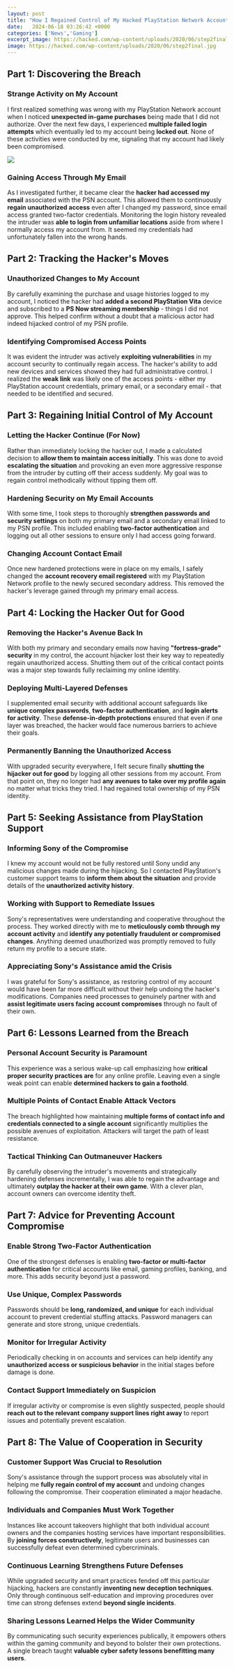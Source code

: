 ```yaml
---
layout: post
title: "How I Regained Control of My Hacked PlayStation Network Account and Strengthened My Cyber Defenses"
date:   2024-06-18 03:26:42 +0000
categories: ['News','Gaming']
excerpt_image: https://hacked.com/wp-content/uploads/2020/06/step2final.jpg
image: https://hacked.com/wp-content/uploads/2020/06/step2final.jpg
---
```


## Part 1: Discovering the Breach
### Strange Activity on My Account
I first realized something was wrong with my PlayStation Network account when I noticed **unexpected in-game purchases** being made that I did not authorize. Over the next few days, I experienced **multiple failed login attempts** which eventually led to my account being **locked out**. None of these activities were conducted by me, signaling that my account had likely been compromised. 

![](https://hacked.com/wp-content/uploads/2020/06/PSNconnections.jpg)
### Gaining Access Through My Email 
As I investigated further, it became clear the **hacker had accessed my email** associated with the PSN account. This allowed them to continuously **regain unauthorized access** even after I changed my password, since email access granted two-factor credentials. Monitoring the login history revealed the intruder was **able to login from unfamiliar locations** aside from where I normally access my account from. It seemed my credentials had unfortunately fallen into the wrong hands.
## Part 2: Tracking the Hacker's Moves
### Unauthorized Changes to My Account
By carefully examining the purchase and usage histories logged to my account, I noticed the hacker had **added a second PlayStation Vita** device and subscribed to a **PS Now streaming membership** - things I did not approve. This helped confirm without a doubt that a malicious actor had indeed hijacked control of my PSN profile. 
### Identifying Compromised Access Points  
It was evident the intruder was actively **exploiting vulnerabilities** in my account security to continually regain access. The hacker's ability to add new devices and services showed they had full administrative control. I realized the **weak link** was likely one of the access points - either my PlayStation account credentials, primary email, or a secondary email - that needed to be identified and secured.
## Part 3: Regaining Initial Control of My Account  
### Letting the Hacker Continue (For Now)
Rather than immediately locking the hacker out, I made a calculated decision to **allow them to maintain access initially**. This was done to avoid **escalating the situation** and provoking an even more aggressive response from the intruder by cutting off their access suddenly. My goal was to regain control methodically without tipping them off.
### Hardening Security on My Email Accounts
With some time, I took steps to thoroughly **strengthen passwords and security settings** on both my primary email and a secondary email linked to my PSN profile. This included enabling **two-factor authentication** and logging out all other sessions to ensure only I had access going forward.
### Changing Account Contact Email
Once new hardened protections were in place on my emails, I safely changed the **account recovery email registered** with my PlayStation Network profile to the newly secured secondary address. This removed the hacker's leverage gained through my primary email access.
## Part 4: Locking the Hacker Out for Good
### Removing the Hacker's Avenue Back In
With both my primary and secondary emails now having **"fortress-grade" security** in my control, the account hijacker lost their key way to repeatedly regain unauthorized access. Shutting them out of the critical contact points was a major step towards fully reclaiming my online identity.
### Deploying Multi-Layered Defenses  
I supplemented email security with additional account safeguards like **unique complex passwords**, **two-factor authentication**, and **login alerts for activity**. These **defense-in-depth protections** ensured that even if one layer was breached, the hacker would face numerous barriers to achieve their goals.
### Permanently Banning the Unauthorized Access
With upgraded security everywhere, I felt secure finally **shutting the hijacker out for good** by logging all other sessions from my account. From that point on, they no longer had **any avenues to take over my profile again** no matter what tricks they tried. I had regained total ownership of my PSN identity.
## Part 5: Seeking Assistance from PlayStation Support  
### Informing Sony of the Compromise
I knew my account would not be fully restored until Sony undid any malicious changes made during the hijacking. So I contacted PlayStation's customer support teams to **inform them about the situation** and provide details of the **unauthorized activity history**. 
### Working with Support to Remediate Issues
Sony's representatives were understanding and cooperative throughout the process. They worked directly with me to **meticulously comb through my account activity** and **identify any potentially fraudulent or compromised changes**. Anything deemed unauthorized was promptly removed to fully return my profile to a secure state.  
### Appreciating Sony's Assistance amid the Crisis  
I was grateful for Sony's assistance, as restoring control of my account would have been far more difficult without their help undoing the hacker's modifications. Companies need processes to genuinely partner with and **assist legitimate users facing account compromises** through no fault of their own.
## Part 6: Lessons Learned from the Breach
### Personal Account Security is Paramount  
This experience was a serious wake-up call emphasizing how **critical proper security practices are** for any online profile. Leaving even a single weak point can enable **determined hackers to gain a foothold**.
### Multiple Points of Contact Enable Attack Vectors
The breach highlighted how maintaining **multiple forms of contact info and credentials connected to a single account** significantly multiplies the possible avenues of exploitation. Attackers will target the path of least resistance.  
### Tactical Thinking Can Outmaneuver Hackers   
By carefully observing the intruder's movements and strategically hardening defenses incrementally, I was able to regain the advantage and ultimately **outplay the hacker at their own game**. With a clever plan, account owners can overcome identity theft.
## Part 7: Advice for Preventing Account Compromise
### Enable Strong Two-Factor Authentication  
One of the strongest defenses is enabling **two-factor or multi-factor authentication** for critical accounts like email, gaming profiles, banking, and more. This adds security beyond just a password.
### Use Unique, Complex Passwords  
Passwords should be **long, randomized, and unique** for each individual account to prevent credential stuffing attacks. Password managers can generate and store strong, unique credentials.
### Monitor for Irregular Activity
Periodically checking in on accounts and services can help identify any **unauthorized access or suspicious behavior** in the initial stages before damage is done. 
### Contact Support Immediately on Suspicion   
If irregular activity or compromise is even slightly suspected, people should **reach out to the relevant company support lines right away** to report issues and potentially prevent escalation. 
## Part 8: The Value of Cooperation in Security   
### Customer Support Was Crucial to Resolution
Sony's assistance through the support process was absolutely vital in helping me **fully regain control of my account** and undoing changes following the compromise. Their cooperation eliminated a major headache.
### Individuals and Companies Must Work Together
Instances like account takeovers highlight that both individual account owners and the companies hosting services have important responsibilities. By **joining forces constructively**, legitimate users and businesses can successfully defeat even determined cybercriminals.  
### Continuous Learning Strengthens Future Defenses  
While upgraded security and smart practices fended off this particular hijacking, hackers are constantly **inventing new deception techniques**. Only through continuous self-education and improving procedures over time can strong defenses extend **beyond single incidents**.
### Sharing Lessons Learned Helps the Wider Community
By communicating such security experiences publically, it empowers others within the gaming community and beyond to bolster their own protections. A single breach taught **valuable cyber safety lessons benefitting many users**.